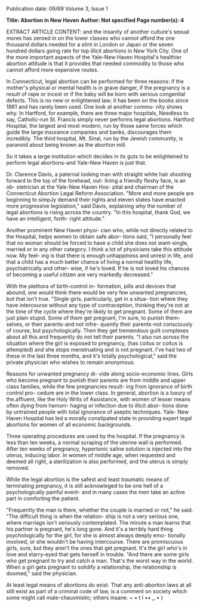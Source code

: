 Publication date: 09/69
Volume 3, Issue 1

**Title: Abortion in New Haven**
**Author: Not specified**
**Page number(s): 4**

EXTRACT ARTICLE CONTENT:
and the insanity of another culture's 
sexual mores has zeroed in on the lower 
classes who cannot afford the one thousand 
dollars needed for a stint in London or 
Japan or the seven hundred dollars going 
rate for top illicit abortions in New York 
City. One of the more important aspects of 
the Yale-New Haven Hospital's healthier 
abortion attitude is that it provides that 
needed commodity to those who cannot 
afford more expensive routes. 

In Connecticut, legal abortion can be 
performed for three reasons: if the 
mother's physical or mental health is in 
grave danger, if the pregnancy is a result 
of rape or incest or if the baby will be 
born with serious congenital defects. This 
is no new or enlightened law; it has been 
on the books since 1861 and has rarely 
been used. One look at another commu-
nity shows why. In Hartford, for example, 
there are three major hospitals, Needless 
to say, Catholic-run St. Francis simply 
never performs legal abortions. Hartford 
Hospital, the largest and most modern, 
run by those same forces which guide the 
large insurance companies and banks, 
discourages them incredibly. The third 
hospital, Mt. Sinai, run by the Jewish 
community, is paranoid about being 
known as the abortion mill. 

So it takes a large institution which 
decides in its guts to be enlightened to 
perform legal abortions-and Yale-New 
Haven is just that. 

Dr. Clarence Davis, a paternal looking 
man with straight white hair shooting 
forward to the top of the forehead, out-
lining a friendly fleshy face, is an ob-
stetrician at the Yale-New Haven Hos-
pital and chairman of the Connecticut 
Abortion Legal Reform Association. 
"More and more people are beginning 
to simpJy demand their rights and eleven 
states have enacted more progressive 
legislation," said Davis, explaining why 
the number of legal abortions is rising 
across the country. "In this hospital, 
thank God, we have an intelligent, forth-
right attitude." 

Another prominent New Haven physi-
cian who, while not directly related to the 
Hospital, helps women to obtain safe abor-
tions said, "I personally feel that no 
woman should be forced to have a child 
she does not want-single, married or 
in any other category. I think a lot of 
physicians take this attitude now. My feel-
ing is that there is enough unhappiness 
and unrest in life, and that a child has a 
much better chance of living a normal 
healthy life, psychiatrically and other-
wise, if he's loved. If he is not loved his 
chances of becoming a useful citizen are 
very markedly decreased." 

With the plethora of birth-control in-
formation, pills and devices that abound, 
one would think there would be very few 
unwanted pregnancies, but that isn't true. 
"Single girls, particularly, get in a situa-
tion where they have intercourse without 
any type of contraception, thinking 
they're not at the time of the cycle where 
they're likely to get pregnant. Some of 
them are just plain stupid. Some of them 
get pregnant, I'm sure, to punish them-
selves, or their parents-and not infre-
quently their parents-not consciously of 
course, but psychologically. Then they get 
tremendous guilt complexes about all this 
and frequently do not tell their parents. 
"I also run across the situation where 
the girl is exposed to pregnancy, (has 
coitus or coitus is attempted) and she 
stops menstruating and is not pregnant. 
I've had two of these in the last three 
months, and it's totally psychological," 
said the private physician who wishes to 
remain anonymous. 

Reasons for unwanted pregnancy di-
vide along socio-economic lines. Girls 
who become pregnant to punish their 
parents are from middle and upper class 
families, while the few pregnancies result-
ing from ignorance of birth control pro-
cedure are in the lower class. In general, 
abortion is a luxury of the.affiuent, like 
the Holy Writs of Assistance, with women 
of lesser means often dying from hemorr-
haging or infection due to illicit abor-
tions done by untrained people with total 
ignorance of aseptic techniques. Yale-
New Haven Hospital has led a morally 
constipated state in providing expert legal 
abortions for women of all economic 
backgrounds. 

Three operating procedures are used 
by the hospital. If the pregnancy is less 
than ten weeks, a normal scraping of the 
uterine wall is performed. After ten weeks 
of pregnancy, hypertonic saline solution 
is injected into the uterus, inducing labor. 
In women of middle age, when requested 
and deemed all right, a sterilization is also 
performed, and the uterus is simply 
removed. 

While the legal abortion is the safest 
and least traumatic means of terminating 
pregnancy, it is still acknowleged to be 
one hell of a psychologically painful 
event- and in many cases the men 
take an active part in comforting the 
patient. 

"Frequently the man is there, whether 
the couple is married or not," he said. 
"The difficult thing is when the relation-
ship is not a very serious one, where 
marriage isn't seriously contemplated. 
The minute a man learns that his partner 
is pregnant, he's long gone. And it's a 
terribly hard thing psychologically for the 
girl, for she is almost always deeply emo-
tionally involved, or she wouldn't be 
having intercourse. There are promiscuous 
girls, sure, but they aren't the ones that get 
pregnant. It's the girl who's in love and 
starry-eyed that gets herself in trouble. 
"And there are some girls who get 
pregnant to try and catch a man. That's 
the worst way in the world. When a girl 
gets pregnant to solidify a relationship, 
the relationship is doomed," said the 
physician. 

At least legal means of abortions do 
exist. That any anti-abortion laws at all 
still exist as part of a criminal code of law, 
is a comment on society which some 
might call male-chauvinistic; others 
insane. ~ 
• 
t l 
•• 
,, • 
)